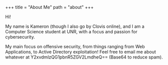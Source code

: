 +++
title = "About Me"
path = "about"
+++

Hi!

My name is Kameron (though I also go by Clovis online), and I am a Computer Science student at UNR, with a focus and passion for cybersecurity.

My main focus on offensive security, from things ranging from Web Applications, to Active Directory exploitation! Feel free to email me about whatever at Y2xvdmlzQG1pbnR5ZGV2LmdheQ== (Base64 to reduce spam).
